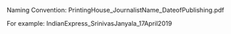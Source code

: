 

Naming Convention: PrintingHouse_JournalistName_DateofPublishing.pdf

For example: IndianExpress_SrinivasJanyala_17April2019
